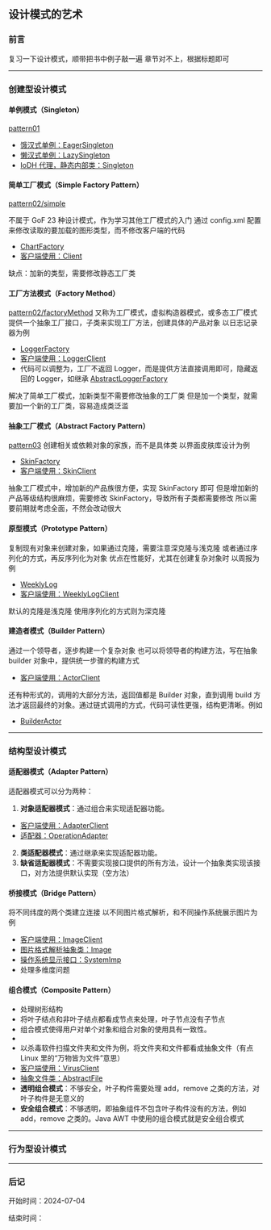 ## 设计模式的艺术

### 前言
复习一下设计模式，顺带把书中例子敲一遍
章节对不上，根据标题即可

---

### 创建型设计模式

#### 单例模式（Singleton）
[pattern01](./src/pattern01)
* [饿汉式单例：EagerSingleton](./src/pattern01/EagerSingleton.java)
* [懒汉式单例：LazySingleton](./src/pattern01/LazySingleton.java)
* [IoDH 代理，静态内部类：Singleton](./src/pattern01/Singleton.java)


#### 简单工厂模式（Simple Factory Pattern）
[pattern02/simple](./src/pattern02/simple)

不属于 GoF 23 种设计模式，作为学习其他工厂模式的入门
通过 config.xml 配置来修改读取的要加载的图形类型，而不修改客户端的代码
* [ChartFactory](./src/pattern02/simple/ChartFactory.java)
* [客户端使用：Client](./src/pattern02/simple/Client.java)

缺点：加新的类型，需要修改静态工厂类


#### 工厂方法模式（Factory Method）
[pattern02/factoryMethod](./src/pattern02/factoryMethod)
又称为工厂模式，虚拟构造器模式，或多态工厂模式
提供一个抽象工厂接口，子类来实现工厂方法，创建具体的产品对象
以日志记录器为例
* [LoggerFactory](./src/pattern02/factoryMethod/LoggerFactory.java)
* [客户端使用：LoggerClient](./src/pattern02/factoryMethod/LoggerClient.java)
* 代码可以调整为，工厂不返回 Logger，而是提供方法直接调用即可，隐藏返回的 Logger，如继承 [AbstractLoggerFactory](./src/pattern02/factoryMethod/AbstractLoggerFactory.java)

解决了简单工厂模式，加新类型不需要修改抽象的工厂类
但是加一个类型，就需要加一个新的工厂类，容易造成类泛滥


#### 抽象工厂模式（Abstract Factory Pattern）
[pattern03](./src/pattern03)
创建相关或依赖对象的家族，而不是具体类
以界面皮肤库设计为例
* [SkinFactory](./src/pattern03/SkinFactory.java)
* [客户端使用：SkinClient](./src/pattern03/SkinClient.java)

抽象工厂模式中，增加新的产品族很方便，实现 SkinFactory 即可
但是增加新的产品等级结构很麻烦，需要修改 SkinFactory，导致所有子类都需要修改
所以需要前期就考虑全面，不然会改动很大


#### 原型模式（Prototype Pattern）
复制现有对象来创建对象，如果通过克隆，需要注意深克隆与浅克隆
或者通过序列化的方式，再反序列化为对象
优点在性能好，尤其在创建复杂对象时
以周报为例
* [WeeklyLog](./src/pattern04/WeeklyLog.java)
* [客户端使用：WeeklyLogClient](./src/pattern04/WeeklyLogClient.java)

默认的克隆是浅克隆
使用序列化的方式则为深克隆


#### 建造者模式（Builder Pattern）
通过一个领导者，逐步构建一个复杂对象
也可以将领导者的构建方法，写在抽象 builder 对象中，提供统一步骤的构建方式
* [客户端使用：ActorClient](./src/pattern05/ActorClient.java)

还有种形式的，调用的大部分方法，返回值都是 Builder 对象，直到调用 build 方法才返回最终的对象。通过链式调用的方式，代码可读性更强，结构更清晰。例如
* [BuilderActor](./src/pattern05/BuilderActor.java)

---

### 结构型设计模式

#### 适配器模式（Adapter Pattern）
适配器模式可以分为两种：
1. **对象适配器模式**：通过组合来实现适配器功能。
* [客户端使用：AdapterClient](./src/pattern11/AdapterClient.java)
* [适配器：OperationAdapter](./src/pattern11/OperationAdapter.java)
2. **类适配器模式**：通过继承来实现适配器功能。
3. **缺省适配器模式**：不需要实现接口提供的所有方法，设计一个抽象类实现该接口，对方法提供默认实现（空方法）


#### 桥接模式（Bridge Pattern）
将不同纬度的两个类建立连接
以不同图片格式解析，和不同操作系统展示图片为例
* [客户端使用：ImageClient](./src/pattern12/ImageClient.java)
* [图片格式解析抽象类：Image](./src/pattern12/Image.java)
* [操作系统显示接口：SystemImp](./src/pattern12/SystemImp.java)
* 处理多维度问题


#### 组合模式（Composite Pattern）
* 处理树形结构
* 将叶子结点和非叶子结点都看成节点来处理，叶子节点没有子节点
* 组合模式使得用户对单个对象和组合对象的使用具有一致性。
* 
* 以杀毒软件扫描文件夹和文件为例，将文件夹和文件都看成抽象文件（有点 Linux 里的“万物皆为文件”意思）
* [客户端使用：VirusClient](./src/pattern13/VirusClient.java)
* [抽象文件类：AbstractFile](./src/pattern13/AbstractFile.java)
* **透明组合模式**：不够安全，叶子构件需要处理 add，remove 之类的方法，对叶子构件是无意义的
* **安全组合模式**：不够透明，即抽象组件不包含叶子构件没有的方法，例如 add，remove 之类的。Java AWT 中使用的组合模式就是安全组合模式

---

### 行为型设计模式

---

### 后记

开始时间：2024-07-04

结束时间：